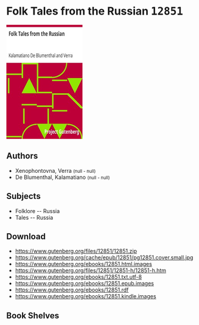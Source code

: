 # Folk Tales from the Russian <kbd>12851</kbd>

![](./cover.medium.jpg "")

## Authors


 - Xenophontovna, Verra <small>(null - null)</small>
 - De Blumenthal, Kalamatiano <small>(null - null)</small>

## Subjects


 - Folklore -- Russia
 - Tales -- Russia

## Download


 - https://www.gutenberg.org/files/12851/12851.zip
 - https://www.gutenberg.org/cache/epub/12851/pg12851.cover.small.jpg
 - https://www.gutenberg.org/ebooks/12851.html.images
 - https://www.gutenberg.org/files/12851/12851-h/12851-h.htm
 - https://www.gutenberg.org/ebooks/12851.txt.utf-8
 - https://www.gutenberg.org/ebooks/12851.epub.images
 - https://www.gutenberg.org/ebooks/12851.rdf
 - https://www.gutenberg.org/ebooks/12851.kindle.images

## Book Shelves


